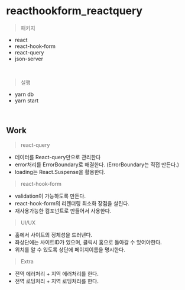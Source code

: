 # reacthookform_reactquery

> 패키지

-   react
-   react-hook-form
-   react-query
-   json-server

<br/>

> 실행

-   yarn db
-   yarn start

<br/>

## Work

> react-query

-   데이터를 React-query만으로 관리한다
-   error처리를 ErrorBoundary로 해결한다. (ErrorBoundary는 직접 만든다.)
-   loading는 React.Suspense을 활용한다.

> react-hook-form

-   validation이 가능하도록 만든다.
-   react-hook-form의 리렌더링 최소화 장점을 살린다.
-   재사용가능한 컴포넌트로 만들어서 사용한다.

> UI/UX

-   홈에서 사이트의 정체성을 드러낸다.
-   좌상단에는 사이트ID가 있으며, 클릭시 홈으로 돌아갈 수 있어야한다.
-   위치를 알 수 있도록 상단에 페이지이름을 명시한다.

> Extra

-   전역 에러처리 + 지역 에러처리를 한다.
-   전역 로딩처리 + 지역 로딩처리를 한다.
